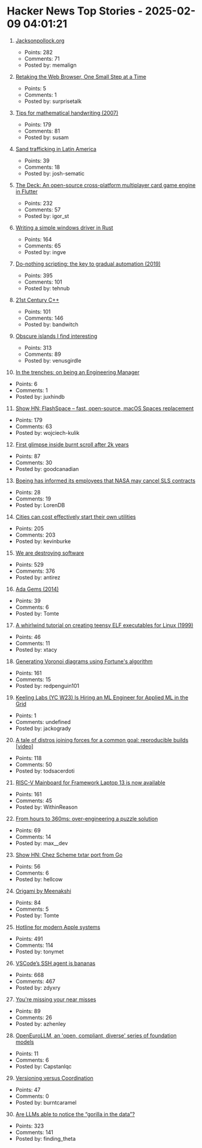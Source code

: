 # Hacker News Top Stories - 2025-02-09 04:01:21

1. [Jacksonpollock.org](https://jacksonpollock.org/)
   - Points: 282
   - Comments: 71
   - Posted by: memalign

2. [Retaking the Web Browser, One Small Step at a Time](https://andregarzia.com/2025/02/retaking-the-web-browser-one-small-step-at-a-time.html)
   - Points: 5
   - Comments: 1
   - Posted by: surprisetalk

3. [Tips for mathematical handwriting (2007)](https://johnkerl.org/doc/ortho/ortho.html)
   - Points: 179
   - Comments: 81
   - Posted by: susam

4. [Sand trafficking in Latin America](https://insightcrime.org/news/the-mafias-behind-sand-trafficking-in-latin-america/)
   - Points: 39
   - Comments: 18
   - Posted by: josh-sematic

5. [The Deck: An open-source cross-platform multiplayer card game engine in Flutter](https://github.com/xajik/thedeck)
   - Points: 232
   - Comments: 57
   - Posted by: igor_st

6. [Writing a simple windows driver in Rust](https://scorpiosoftware.net/2025/02/08/writing-a-simple-driver-in-rust/)
   - Points: 164
   - Comments: 65
   - Posted by: ingve

7. [Do-nothing scripting: the key to gradual automation (2019)](https://blog.danslimmon.com/2019/07/15/do-nothing-scripting-the-key-to-gradual-automation/)
   - Points: 395
   - Comments: 101
   - Posted by: tehnub

8. [21st Century C++](https://cacm.acm.org/blogcacm/21st-century-c/)
   - Points: 101
   - Comments: 146
   - Posted by: bandwitch

9. [Obscure islands I find interesting](https://amanvir.com/obscure-islands)
   - Points: 313
   - Comments: 89
   - Posted by: venusgirdle

10. [In the trenches: on being an Engineering Manager](https://blog.digital-horror.com/blog/in-the-trenches-what-it-means-to-be-an-engineering-manager/)
   - Points: 6
   - Comments: 1
   - Posted by: juxhindb

11. [Show HN: FlashSpace – fast, open-source, macOS Spaces replacement](https://github.com/wojciech-kulik/FlashSpace)
   - Points: 179
   - Comments: 63
   - Posted by: wojciech-kulik

12. [First glimpse inside burnt scroll after 2k years](https://www.bbc.co.uk/news/articles/c5yvrq7dyg6o)
   - Points: 87
   - Comments: 30
   - Posted by: goodcanadian

13. [Boeing has informed its employees that NASA may cancel SLS contracts](https://arstechnica.com/space/2025/02/boeing-has-informed-its-employees-that-nasa-may-cancel-sls-contracts/)
   - Points: 28
   - Comments: 19
   - Posted by: LorenDB

14. [Cities can cost effectively start their own utilities](https://kevin.burke.dev/kevin/norcal-cities-new-utility/)
   - Points: 205
   - Comments: 203
   - Posted by: kevinburke

15. [We are destroying software](https://antirez.com/news/145)
   - Points: 529
   - Comments: 376
   - Posted by: antirez

16. [Ada Gems (2014)](https://www.adacore.com/gems)
   - Points: 39
   - Comments: 6
   - Posted by: Tomte

17. [A whirlwind tutorial on creating teensy ELF executables for Linux (1999)](https://www.muppetlabs.com/~breadbox/software/tiny/teensy.html)
   - Points: 46
   - Comments: 11
   - Posted by: xtacy

18. [Generating Voronoi diagrams using Fortune's algorithm](https://redpenguin101.github.io/html/posts/2025_01_21_voronoi.html)
   - Points: 161
   - Comments: 15
   - Posted by: redpenguin101

19. [Keeling Labs (YC W23) Is Hiring an ML Engineer for Applied ML in the Grid](https://www.keelinglabs.com/jobs)
   - Points: 1
   - Comments: undefined
   - Posted by: jackogrady

20. [A tale of distros joining forces for a common goal: reproducible builds [video]](https://video.fosdem.org/2025/h1302/fosdem-2025-6479-a-tale-of-several-distros-joining-forces-for-a-common-goal-reproducible-builds.av1.webm)
   - Points: 118
   - Comments: 50
   - Posted by: todsacerdoti

21. [RISC-V Mainboard for Framework Laptop 13 is now available](https://frame.work/gb/en/blog/risc-v-mainboard-for-framework-laptop-13-is-now-available)
   - Points: 161
   - Comments: 45
   - Posted by: WithinReason

22. [From hours to 360ms: over-engineering a puzzle solution](https://blog.danielh.cc/blog/puzzle)
   - Points: 69
   - Comments: 14
   - Posted by: max__dev

23. [Show HN: Chez Scheme txtar port from Go](https://git.sr.ht/~egtann/txtar/)
   - Points: 56
   - Comments: 6
   - Posted by: hellcow

24. [Origami by Meenakshi](https://origamee.net/)
   - Points: 84
   - Comments: 5
   - Posted by: Tomte

25. [Hotline for modern Apple systems](https://github.com/mierau/hotline)
   - Points: 491
   - Comments: 114
   - Posted by: tonymet

26. [VSCode’s SSH agent is bananas](https://fly.io/blog/vscode-ssh-wtf/)
   - Points: 668
   - Comments: 467
   - Posted by: zdyxry

27. [You're missing your near misses](https://surfingcomplexity.blog/2025/02/01/youre-missing-your-near-misses/)
   - Points: 89
   - Comments: 26
   - Posted by: azhenley

28. [OpenEuroLLM, an 'open, compliant, diverse' series of foundation models](https://slator.com/enter-openeurollm-open-compliant-diverse-series-of-foundation-models/)
   - Points: 11
   - Comments: 6
   - Posted by: Capstanlqc

29. [Versioning versus Coordination](https://brooker.co.za/blog/2025/02/04/versioning.html)
   - Points: 47
   - Comments: 0
   - Posted by: burntcaramel

30. [Are LLMs able to notice the “gorilla in the data”?](https://chiraaggohel.com/posts/llms-eda/)
   - Points: 323
   - Comments: 141
   - Posted by: finding_theta

